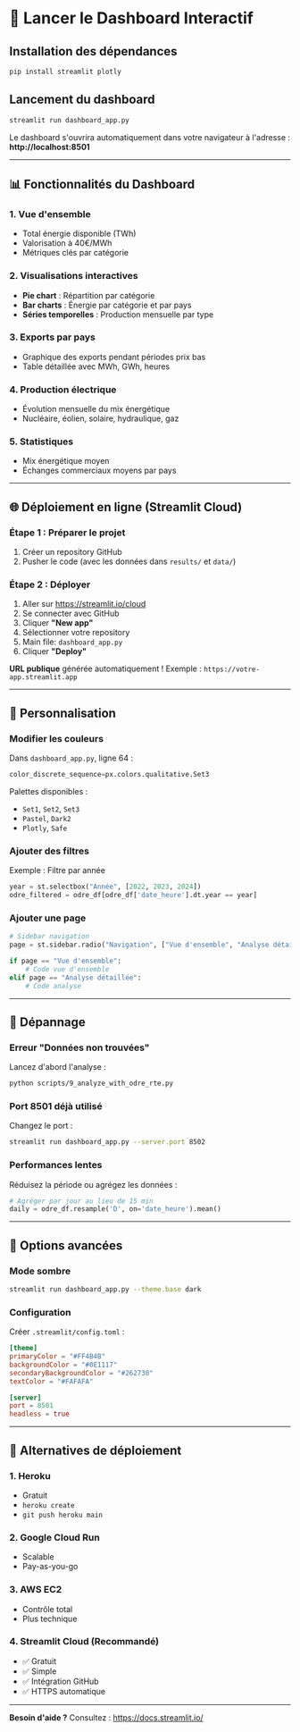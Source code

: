 # 🚀 Lancer le Dashboard Interactif

## Installation des dépendances

```bash
pip install streamlit plotly
```

## Lancement du dashboard

```bash
streamlit run dashboard_app.py
```

Le dashboard s'ouvrira automatiquement dans votre navigateur à l'adresse : **http://localhost:8501**

---

## 📊 Fonctionnalités du Dashboard

### 1. Vue d'ensemble
- Total énergie disponible (TWh)
- Valorisation à 40€/MWh
- Métriques clés par catégorie

### 2. Visualisations interactives
- **Pie chart** : Répartition par catégorie
- **Bar charts** : Énergie par catégorie et par pays
- **Séries temporelles** : Production mensuelle par type

### 3. Exports par pays
- Graphique des exports pendant périodes prix bas
- Table détaillée avec MWh, GWh, heures

### 4. Production électrique
- Évolution mensuelle du mix énergétique
- Nucléaire, éolien, solaire, hydraulique, gaz

### 5. Statistiques
- Mix énergétique moyen
- Échanges commerciaux moyens par pays

---

## 🌐 Déploiement en ligne (Streamlit Cloud)

### Étape 1 : Préparer le projet

1. Créer un repository GitHub
2. Pusher le code (avec les données dans `results/` et `data/`)

### Étape 2 : Déployer

1. Aller sur https://streamlit.io/cloud
2. Se connecter avec GitHub
3. Cliquer **"New app"**
4. Sélectionner votre repository
5. Main file: `dashboard_app.py`
6. Cliquer **"Deploy"**

**URL publique** générée automatiquement !
Exemple : `https://votre-app.streamlit.app`

---

## 🎨 Personnalisation

### Modifier les couleurs

Dans `dashboard_app.py`, ligne 64 :
```python
color_discrete_sequence=px.colors.qualitative.Set3
```

Palettes disponibles :
- `Set1`, `Set2`, `Set3`
- `Pastel`, `Dark2`
- `Plotly`, `Safe`

### Ajouter des filtres

Exemple : Filtre par année
```python
year = st.selectbox("Année", [2022, 2023, 2024])
odre_filtered = odre_df[odre_df['date_heure'].dt.year == year]
```

### Ajouter une page

```python
# Sidebar navigation
page = st.sidebar.radio("Navigation", ["Vue d'ensemble", "Analyse détaillée", "Export"])

if page == "Vue d'ensemble":
    # Code vue d'ensemble
elif page == "Analyse détaillée":
    # Code analyse
```

---

## 🔧 Dépannage

### Erreur "Données non trouvées"

Lancez d'abord l'analyse :
```bash
python scripts/9_analyze_with_odre_rte.py
```

### Port 8501 déjà utilisé

Changez le port :
```bash
streamlit run dashboard_app.py --server.port 8502
```

### Performances lentes

Réduisez la période ou agrégez les données :
```python
# Agréger par jour au lieu de 15 min
daily = odre_df.resample('D', on='date_heure').mean()
```

---

## 📱 Options avancées

### Mode sombre

```bash
streamlit run dashboard_app.py --theme.base dark
```

### Configuration

Créer `.streamlit/config.toml` :
```toml
[theme]
primaryColor = "#FF4B4B"
backgroundColor = "#0E1117"
secondaryBackgroundColor = "#262730"
textColor = "#FAFAFA"

[server]
port = 8501
headless = true
```

---

## 🚀 Alternatives de déploiement

### 1. Heroku
- Gratuit
- `heroku create`
- `git push heroku main`

### 2. Google Cloud Run
- Scalable
- Pay-as-you-go

### 3. AWS EC2
- Contrôle total
- Plus technique

### 4. Streamlit Cloud (Recommandé)
- ✅ Gratuit
- ✅ Simple
- ✅ Intégration GitHub
- ✅ HTTPS automatique

---

**Besoin d'aide ?** Consultez : https://docs.streamlit.io/
